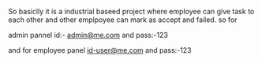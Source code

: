 So basiclly it is a industrial baseed project
where employee can give task to each other and other emplpoyee can mark as accept and failed.
so for

admin pannel id:- admin@me.com and pass:-123

and for employee panel id-user@me.com and pass:-123
